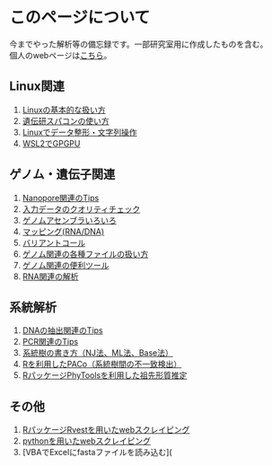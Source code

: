 # このページについて
今までやった解析等の備忘録です。一部研究室用に作成したものを含む。<br>
個人のwebページは[こちら](https://sites.google.com/view/cgkt/home)。
<br>
## Linux関連
1. [Linuxの基本的な扱い方](docs/lnx.md)
2. [遺伝研スパコンの使い方](docs/supakon.md)
4. [Linuxでデータ整形・文字列操作](docs/lnx_data.md)
5. [WSL2でGPGPU](docs/gpgpu.md)

## ゲノム・遺伝子関連
1. [Nanopore関連のTips](docs/nanopore_tips.md)
2. [入力データのクオリティチェック](docs/qualitycheck.md)
3. [ゲノムアセンブラいろいろ](docs/assembler.md)
4. [マッピング(RNA/DNA)](docs/mapping.md)
5. [バリアントコール](docs/variantcall.md)
6. [ゲノム関連の各種ファイルの扱い方](docs/fextention.md)
7. [ゲノム関連の便利ツール](docs/gtools.md)
8. [RNA関連の解析](docs/rna.md)

## 系統解析
1. [DNAの抽出関連のTips](docs/dna_tips.md)
1. [PCR関連のTips](docs/pcr_tips.md)
1. [系統樹の書き方（NJ法、ML法、Base法）](docs/trees.md)
1. [Rを利用したPACo（系統樹間の不一致検出）](docs/paco.md)
1. [RパッケージPhyToolsを利用した祖先形質推定](docs/ancestor.md)

## その他
1. [RパッケージRvestを用いたwebスクレイピング](docs/scraping_r.md)
1. [pythonを用いたwebスクレイピング](docs/scraping_python.md)
2. [VBAでExcelにfastaファイルを読み込む](
